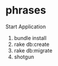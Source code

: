 # phrases

Start Application

1.  bundle install
2.  rake db:create
3.  rake db:migrate
4.  shotgun
